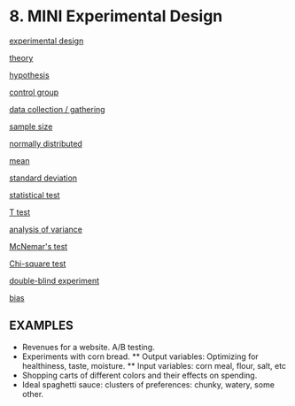 # 8. MINI Experimental Design

[experimental design](https://en.m.wikipedia.org/wiki/Design_of_experiments)

[theory](https://en.m.wikipedia.org/wiki/Theory)

[hypothesis](https://en.m.wikipedia.org/wiki/Hypothesis)

[control group](https://en.m.wikipedia.org/wiki/Treatment_and_control_groups)

[data collection / gathering](https://en.m.wikipedia.org/wiki/Data_collection)

[sample size](https://en.m.wikipedia.org/wiki/Sample_size_determination)

[normally distributed](https://en.m.wikipedia.org/wiki/Normal_distribution)

[mean](https://en.m.wikipedia.org/wiki/Mean)

[standard deviation](https://en.m.wikipedia.org/wiki/Standard_deviation)

[statistical test](https://en.m.wikipedia.org/wiki/Statistical_hypothesis_testing)

[T test](https://en.m.wikipedia.org/wiki/Student%27s_t-test)

[analysis of variance](https://en.m.wikipedia.org/wiki/Analysis_of_variance)

[McNemar's test](https://en.m.wikipedia.org/wiki/McNemar%27s_test)

[Chi-square test](https://en.m.wikipedia.org/wiki/Chi-squared_test)

[double-blind experiment](https://en.m.wikipedia.org/wiki/Blind_experiment#Double-blind_trials)

[bias](https://en.m.wikipedia.org/wiki/Bias)


## EXAMPLES

* Revenues for a website. A/B testing.
* Experiments with corn bread.
** Output variables: Optimizing for healthiness, taste, moisture.
** Input variables: corn meal, flour, salt, etc
* Shopping carts of different colors and their effects on spending.
* Ideal spaghetti sauce: clusters of preferences: chunky, watery, some other.